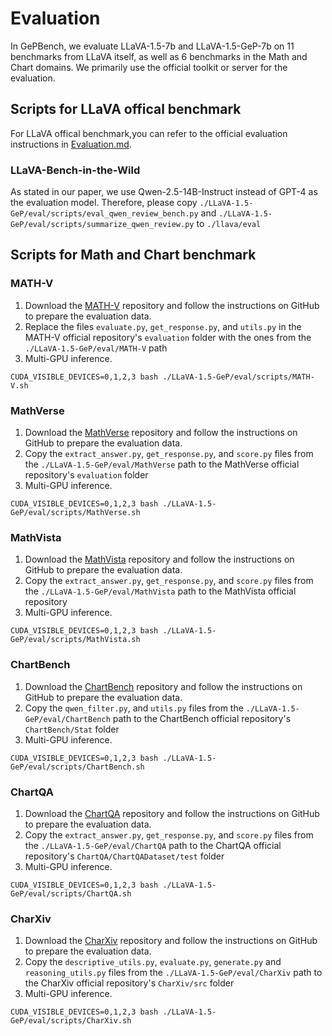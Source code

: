 # Evaluation

In GePBench, we evaluate LLaVA-1.5-7b and LLaVA-1.5-GeP-7b on 11 benchmarks from LLaVA itself, as well as 6 benchmarks in the Math and Chart domains. We primarily use the official toolkit or server for the evaluation.

## Scripts for LLaVA offical benchmark

For LLaVA offical benchmark,you can refer to the official evaluation instructions in [Evaluation.md](https://github.com/haotian-liu/LLaVA/blob/main/docs/Evaluation.md?plain=1).

### LLaVA-Bench-in-the-Wild
As stated in our paper, we use Qwen-2.5-14B-Instruct instead of GPT-4 as the evaluation model. Therefore, please copy `./LLaVA-1.5-GeP/eval/scripts/eval_qwen_review_bench.py` and `./LLaVA-1.5-GeP/eval/scripts/summarize_qwen_review.py` to `./llava/eval`


## Scripts for Math and Chart  benchmark


### MATH-V

1. Download the [MATH-V](https://github.com/mathllm/MATH-V) repository and follow the instructions on GitHub to prepare the evaluation data.
2. Replace the files `evaluate.py`, `get_response.py`, and `utils.py` in the MATH-V official repository's `evaluation` folder with the ones from the `./LLaVA-1.5-GeP/eval/MATH-V` path
3. Multi-GPU inference.
```Shell
CUDA_VISIBLE_DEVICES=0,1,2,3 bash ./LLaVA-1.5-GeP/eval/scripts/MATH-V.sh
```

### MathVerse
1. Download the [MathVerse](https://github.com/ZrrSkywalker/MathVerse) repository and follow the instructions on GitHub to prepare the evaluation data.
2. Copy the `extract_answer.py`, `get_response.py`, and `score.py` files from the `./LLaVA-1.5-GeP/eval/MathVerse` path to the MathVerse official repository's `evaluation` folder
3. Multi-GPU inference.
```Shell
CUDA_VISIBLE_DEVICES=0,1,2,3 bash ./LLaVA-1.5-GeP/eval/scripts/MathVerse.sh
```

### MathVista
1. Download the [MathVista](https://github.com/lupantech/MathVista) repository and follow the instructions on GitHub to prepare the evaluation data.
2. Copy the `extract_answer.py`, `get_response.py`, and `score.py` files from the `./LLaVA-1.5-GeP/eval/MathVista` path to the MathVista official repository
3. Multi-GPU inference.
```Shell
CUDA_VISIBLE_DEVICES=0,1,2,3 bash ./LLaVA-1.5-GeP/eval/scripts/MathVista.sh
```

### ChartBench
1. Download the [ChartBench](https://github.com/IDEA-FinAI/ChartBench) repository and follow the instructions on GitHub to prepare the evaluation data.
2. Copy the `qwen_filter.py`, and `utils.py` files from the `./LLaVA-1.5-GeP/eval/ChartBench` path to the ChartBench official repository's `ChartBench/Stat` folder
3. Multi-GPU inference.
```Shell
CUDA_VISIBLE_DEVICES=0,1,2,3 bash ./LLaVA-1.5-GeP/eval/scripts/ChartBench.sh
```
### ChartQA
1. Download the [ChartQA](https://github.com/vis-nlp/ChartQA) repository and follow the instructions on GitHub to prepare the evaluation data.
2. Copy the `extract_answer.py`, `get_response.py`, and `score.py` files from the `./LLaVA-1.5-GeP/eval/ChartQA` path to the ChartQA official repository's `ChartQA/ChartQADataset/test` folder
3. Multi-GPU inference.
```Shell
CUDA_VISIBLE_DEVICES=0,1,2,3 bash ./LLaVA-1.5-GeP/eval/scripts/ChartQA.sh
```

### CharXiv
1. Download the [CharXiv](https://github.com/princeton-nlp/CharXiv) repository and follow the instructions on GitHub to prepare the evaluation data.
2. Copy the `descriptive_utils.py`, `evaluate.py`, `generate.py` and `reasoning_utils.py` files from the `./LLaVA-1.5-GeP/eval/CharXiv` path to the CharXiv official repository's `CharXiv/src` folder
3. Multi-GPU inference.
```Shell
CUDA_VISIBLE_DEVICES=0,1,2,3 bash ./LLaVA-1.5-GeP/eval/scripts/CharXiv.sh
```

